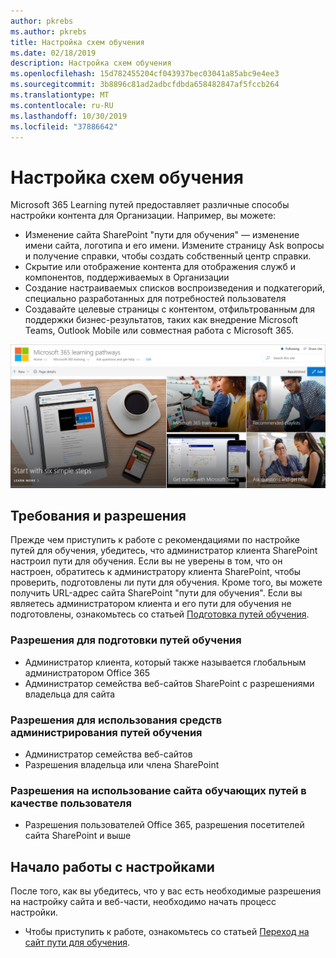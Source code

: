 ```yaml
---
author: pkrebs
ms.author: pkrebs
title: Настройка схем обучения
ms.date: 02/18/2019
description: Настройка схем обучения
ms.openlocfilehash: 15d782455204cf043937bec03041a85abc9e4ee3
ms.sourcegitcommit: 3b8896c81ad2adbcfdbda658482847af5fccb264
ms.translationtype: MT
ms.contentlocale: ru-RU
ms.lasthandoff: 10/30/2019
ms.locfileid: "37886642"
---
```

# <a name="customize-learning-pathways"></a>Настройка схем обучения

Microsoft 365 Learning путей предоставляет различные способы настройки контента для Организации. Например, вы можете:  
- Изменение сайта SharePoint "пути для обучения" — изменение имени сайта, логотипа и его имени. Измените страницу Ask вопросы и получение справки, чтобы создать собственный центр справки. 
- Скрытие или отображение контента для отображения служб и компонентов, поддерживаемых в Организации 
- Создание настраиваемых списков воспроизведения и подкатегорий, специально разработанных для потребностей пользователя
- Создавайте целевые страницы с контентом, отфильтрованным для поддержки бизнес-результатов, таких как внедрение Microsoft Teams, Outlook Mobile или совместная работа с Microsoft 365.

![кг-интродуЦинг. png](media/cg-introducing.png)

## <a name="requirements-and-permissions"></a>Требования и разрешения

Прежде чем приступить к работе с рекомендациями по настройке путей для обучения, убедитесь, что администратор клиента SharePoint настроил пути для обучения. Если вы не уверены в том, что он настроен, обратитесь к администратору клиента SharePoint, чтобы проверить, подготовлены ли пути для обучения. Кроме того, вы можете получить URL-адрес сайта SharePoint "пути для обучения". Если вы являетесь администратором клиента и его пути для обучения не подготовлены, ознакомьтесь со статьей [Подготовка путей обучения](custom_provision.md). 

### <a name="permissions-to-provision-learning-pathways"></a>Разрешения для подготовки путей обучения

- Администратор клиента, который также называется глобальным администратором Office 365
- Администратор семейства веб-сайтов SharePoint с разрешениями владельца для сайта

### <a name="permissions-to-use-learning-pathways-administration-features"></a>Разрешения для использования средств администрирования путей обучения

- Администратор семейства веб-сайтов
- Разрешения владельца или члена SharePoint

### <a name="permissions-to-use-the-learning-pathways-site-as-a-user"></a>Разрешения на использование сайта обучающих путей в качестве пользователя

- Разрешения пользователей Office 365, разрешения посетителей сайта SharePoint и выше

## <a name="get-started-with-customization"></a>Начало работы с настройками
После того, как вы убедитесь, что у вас есть необходимые разрешения на настройку сайта и веб-части, необходимо начать процесс настройки. 

- Чтобы приступить к работе, ознакомьтесь со статьей [Переход на сайт пути для обучения](custom_goto.md).
